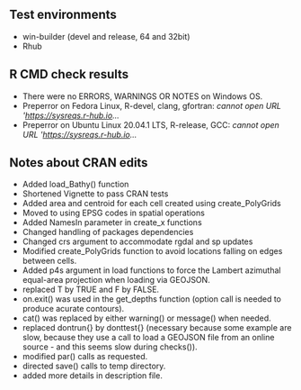 ## Test environments

* win-builder (devel and release, 64 and 32bit)
* Rhub


## R CMD check results

* There were no ERRORS, WARNINGS OR NOTES on Windows OS. 
* Preperror on Fedora Linux, R-devel, clang, gfortran: *cannot open URL 'https://sysreqs.r-hub.io...*
* Preperror on Ubuntu Linux 20.04.1 LTS, R-release, GCC: *cannot open URL 'https://sysreqs.r-hub.io...*

## Notes about CRAN edits

* Added load_Bathy() function
* Shortened Vignette to pass CRAN tests
* Added area and centroid for each cell created using create_PolyGrids
* Moved to using EPSG codes in spatial operations
* Added NamesIn parameter in create_x functions
* Changed handling of packages dependencies
* Changed crs argument to accommodate rgdal and sp updates
* Modified create_PolyGrids function to avoid locations falling on edges between cells.
* Added p4s argument in load functions to force the Lambert azimuthal equal-area projection when loading via GEOJSON.
* replaced T by TRUE and F by FALSE.
* on.exit() was used in the get_depths function (option call is needed to produce acurate contours).
* cat() was replaced by either warning() or message() when needed.
* replaced dontrun{} by donttest{} (necessary because some example are slow, because they use a call to load a GEOJSON file from an online source - and this seems slow during checks()).
* modified par() calls as requested.
* directed save() calls to temp directory.
* added more details in description file.

